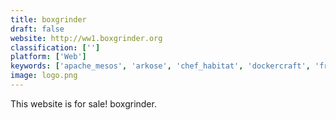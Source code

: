 ```yaml
---
title: boxgrinder
draft: false 
website: http://ww1.boxgrinder.org
classification: ['']
platform: ['Web']
keywords: ['apache_mesos', 'arkose', 'chef_habitat', 'dockercraft', 'freebsd_jails', 'kubernetes', 'nanobox', 'singularity_container', 'stakkr', 'plash', 'virt-manager']
image: logo.png
---
```

This website is for sale! boxgrinder.